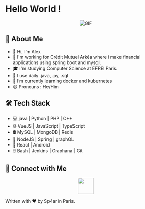 # Hello World !
<div align="center">
  <img align="center" alt="GIF" src="https://media.giphy.com/media/L1R1tvI9svkIWwpVYr/giphy.gif"/>
</div>

## 🤵 About Me
- 👋 Hi, I’m Alex
- 🏦 I'm working for Crédit Mutuel Arkéa where i make financial applications using spring boot and mysql.
- 🎓 I'm studying Computer Science at EFREI Paris.
- 🤔 I use daily .java, .py, .sql
- 🌱 I’m currently learning docker and kubernetes
- 😄 Pronouns : He/Him
<!--- ⚡ Fun fact : -->

## 🛠 Tech Stack
- 💻 java | Python | PHP | C++
- 🌐 VueJS | JavaScript | TypeScript
- 🛢 MySQL | MongoDB | Redis
- 🔧 NodeJS | Spring | graphQL
- 📱 React | Android
- 🖱️ Bash | Jenkins | Graphana | Git

## 🤝 Connect with Me
<div align="center">
  <a href=" www.linkedin.com/in/alex-jeton-b69469173" target="_blank" rel="noopener noreferrer"><img src="https://img.icons8.com/plasticine/100/000000/linkedin.png" width="50" /></a>
</div>

Written with ❤️ by Sp4ar in Paris.
